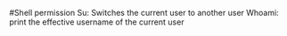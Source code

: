 #Shell permission
Su: Switches the current user to another user
Whoami: print the effective username of the current user
